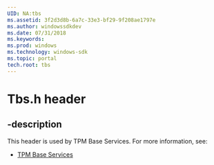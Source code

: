 ```yaml
---
UID: NA:tbs
ms.assetid: 3f2d3d8b-6a7c-33e3-bf29-9f208ae1797e
ms.author: windowssdkdev
ms.date: 07/31/2018
ms.keywords: 
ms.prod: windows
ms.technology: windows-sdk
ms.topic: portal
tech.root: tbs
---
```


# Tbs.h header


## -description


This header is used by TPM Base Services. For more information, see:

- [TPM Base Services](../_tbs)
